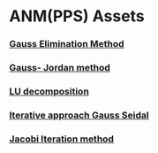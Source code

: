 # ANM(PPS) Assets

### [Gauss Elimination Method](https://onlinemschool.com/math/assistance/equation/gaus/)

### [Gauss- Jordan method](https://atozmath.com/CONM/GaussEli.aspx?q=GE2&q1=2%602x%2B5y%3D16%3B3x%2By%3D11%60GE2%60%601.25&dm=D&dp=4&do=0)

### [LU decomposition](https://atozmath.com/MatrixEv.aspx?q=ludecomp)

### [Iterative approach Gauss Seidal](https://atozmath.com/CONM/GaussEli.aspx?q=GS2)
 
### [Jacobi Iteration method](https://atozmath.com/CONM/GaussEli.aspx?q=GJ2&q1=2%602x%2B5y%3D16%3B3x%2By%3D11%60GJ2%60%601.25&dm=D&dp=4&do=0)
